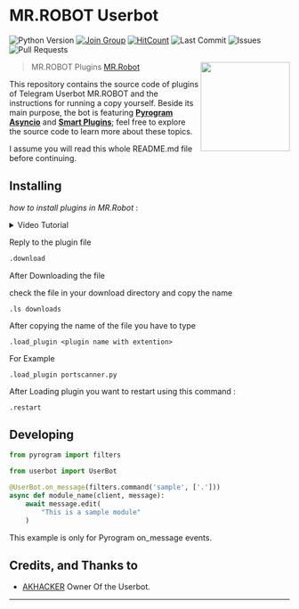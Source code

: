 # MR.ROBOT Userbot
![Python Version](https://img.shields.io/badge/Python-v3.9-blue)
[![Join Group](https://img.shields.io/badge/Telegram-Join%20Group-informational)](https://t.me/program4hack)
[![HitCount](http://hits.dwyl.com/AKHACKER-program4hack/mrrobot-plugins.svg)](http://hits.dwyl.com/AKHACKER-program4hack/mrrobot-plugins)
![Last Commit](https://img.shields.io/github/last-commit/AKHACKER-program4hack/mrrobot-plugins/main)
![Issues](https://img.shields.io/github/issues/AKHACKER-program4hack/mrrobot-plugins)
![Pull Requests](https://img.shields.io/github/issues-pr/AKHACKER-program4hack/mrrobot-plugins)

<img src="https://telegra.ph/file/0549cdcecfadeab0dfd40.jpg" width="160" align="right">

> MR.ROBOT Plugins [MR.Robot](https://github.com/AKHACKER-program4hack/mrrobot)

This repository contains the source code of plugins of Telegram Userbot MR.ROBOT and the instructions for running a
copy yourself. Beside its main purpose, the bot is featuring [**Pyrogram Asyncio**](https:////github.com/pyrogram/pyrogram/issues/181) and
[**Smart Plugins**](https://docs.pyrogram.org/topics/smart-plugins); feel free to explore the source code to
learn more about these topics.

I assume you will read this whole README.md file before continuing.

## Installing

*how to install plugins in MR.Robot* :

<details>
  <summary> Video Tutorial </summary>

```
Official YouTube Channel Of MR.Robot Owner.
Click on the link below to get tutorial on 
How To Deploy MR.Robot.
```
<a href="https://youtu.be/BCBhoLJzz6w"><img src="https://img.shields.io/badge/How%20To%20Install%20plugins-blue.svg?logo=Youtube"></a>
<a href="https://youtu.be/BCBhoLJzz6w"><img src="https://img.shields.io/youtube/views/BCBhoLJzz6w?style=social"></a>

</details>

Reply to the plugin file

```bash
.download
```
After Downloading the file 

check the file in your download directory and copy the name

```
.ls downloads
```
After copying the name of the file you have to type

```
.load_plugin <plugin name with extention>
```
For Example 
```
.load_plugin portscanner.py
```
After Loading plugin you want to restart using this command :

```
.restart
```


## Developing
```python
from pyrogram import filters

from userbot import UserBot

@UserBot.on_message(filters.command('sample', ['.']))
async def module_name(client, message):
    await message.edit(
        "This is a sample module"
    )
```

This example is only for Pyrogram on_message events. 

## Credits, and Thanks to

*  [AKHACKER](https://github.com/AKHACKER-program4hack) Owner Of the Userbot. 

---


